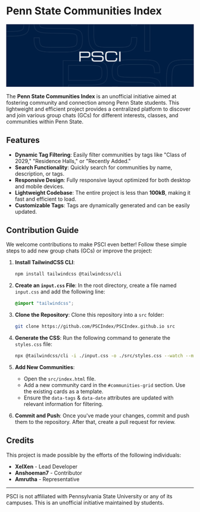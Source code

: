 # Penn State Communities Index

![PSCI Banner](github.png)

The **Penn State Communities Index** is an unofficial initiative aimed at fostering community and connection among Penn State students. This lightweight and efficient project provides a centralized platform to discover and join various group chats (GCs) for different interests, classes, and communities within Penn State.

## Features

- **Dynamic Tag Filtering**: Easily filter communities by tags like "Class of 2029," "Residence Halls," or "Recently Added."
- **Search Functionality**: Quickly search for communities by name, description, or tags.
- **Responsive Design**: Fully responsive layout optimized for both desktop and mobile devices.
- **Lightweight Codebase**: The entire project is less than **100kB**, making it fast and efficient to load.
- **Customizable Tags**: Tags are dynamically generated and can be easily updated.

## Contribution Guide

We welcome contributions to make PSCI even better! Follow these simple steps to add new group chats (GCs) or improve the project:

1. **Install TailwindCSS CLI**:

   ```bash
   npm install tailwindcss @tailwindcss/cli
   ```

2. **Create an `input.css` File**:
   In the root directory, create a file named `input.css` and add the following line:

   ```css
   @import "tailwindcss";
   ```

3. **Clone the Repository**:
   Clone this repository into a `src` folder:

   ```bash
   git clone https://github.com/PSCIndex/PSCIndex.github.io src
   ```

4. **Generate the CSS**:
   Run the following command to generate the `styles.css` file:

   ```bash
   npx @tailwindcss/cli -i ./input.css -o ./src/styles.css --watch --minify --optimize
   ```

5. **Add New Communities**:

   - Open the `src/index.html` file.
   - Add a new community card in the `#communities-grid` section. Use the existing cards as a template.
   - Ensure the `data-tags` & `data-date` attributes are updated with relevant information for filtering.

6. **Commit and Push**:
   Once you've made your changes, commit and push them to the repository. After that, create a pull request for review.

## Credits

This project is made possible by the efforts of the following individuals:

- **XelXen** - Lead Developer
- **Anshoeman7** - Contributor
- **Amrutha** - Representative

---

PSCI is not affiliated with Pennsylvania State University or any of its campuses. This is an unofficial initiative maintained by students.
